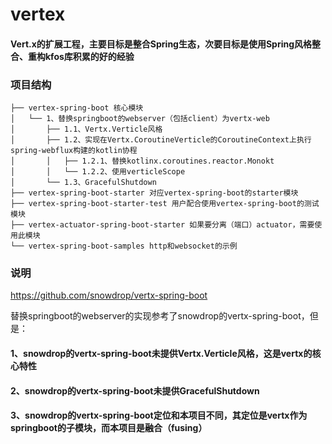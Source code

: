 # vertex
#### Vert.x的扩展工程，主要目标是整合Spring生态，次要目标是使用Spring风格整合、重构kfos库积累的好的经验
### 项目结构
```
├── vertex-spring-boot 核心模块
│   └── 1、替换springboot的webserver（包括client）为vertx-web
│       ├── 1.1、Vertx.Verticle风格
│       ├── 1.2、实现在Vertx.CoroutineVerticle的CoroutineContext上执行spring-webflux构建的kotlin协程
│       │   ├── 1.2.1、替换kotlinx.coroutines.reactor.Monokt
│       │   └── 1.2.2、使用verticleScope
│       └── 1.3、GracefulShutdown
├── vertex-spring-boot-starter 对应vertex-spring-boot的starter模块
├── vertex-spring-boot-starter-test 用户配合使用vertex-spring-boot的测试模块
├── vertex-actuator-spring-boot-starter 如果要分离（端口）actuator，需要使用此模块
└── vertex-spring-boot-samples http和websocket的示例
```
### 说明
https://github.com/snowdrop/vertx-spring-boot

替换springboot的webserver的实现参考了snowdrop的vertx-spring-boot，但是：

#### 1、snowdrop的vertx-spring-boot未提供Vertx.Verticle风格，这是vertx的核心特性
#### 2、snowdrop的vertx-spring-boot未提供GracefulShutdown
#### 3、snowdrop的vertx-spring-boot定位和本项目不同，其定位是vertx作为springboot的子模块，而本项目是融合（fusing）